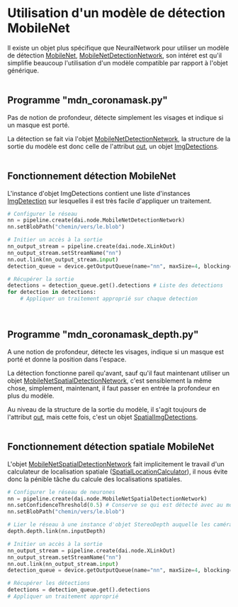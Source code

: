 # Utilisation d'un modèle de détection MobileNet


Il existe un objet plus spécifique que NeuralNetwork pour utiliser un modèle de détection [MobileNet](https://docs.openvinotoolkit.org/latest/omz_models_model_mobilenet_ssd.html), [MobileNetDetectionNetwork](https://docs.luxonis.com/projects/api/en/latest/references/python/#depthai.MobileNetDetectionNetwork), son intéret est qu'il simplifie beaucoup l'utilisation d'un modèle compatible par rapport à l'objet générique.
<br><br>


## Programme "mdn_coronamask.py"
Pas de notion de profondeur, détecte simplement les visages et indique si un masque est porté.

La détection se fait via l'objet [MobileNetDetectionNetwork](https://docs.luxonis.com/projects/api/en/latest/references/python/#depthai.MobileNetDetectionNetwork), la structure de la sortie du modèle est donc celle de l'attribut [out](https://docs.luxonis.com/projects/api/en/latest/references/python/#depthai.DetectionNetwork.out), un objet [ImgDetections](https://docs.luxonis.com/projects/api/en/latest/references/python/#depthai.ImgDetections).
<br><br>


## Fonctionnement détection MobileNet

L'instance d'objet ImgDetections contient une liste d'instances [ImgDetection](https://docs.luxonis.com/projects/api/en/latest/references/python/#depthai.ImgDetection) sur lesquelles il est très facile d'appliquer un traitement.

```py
# Configurer le réseau
nn = pipeline.create(dai.node.MobileNetDetectionNetwork)
nn.setBlobPath("chemin/vers/le.blob")

# Initier un accès à la sortie
nn_output_stream = pipeline.create(dai.node.XLinkOut)
nn_output_stream.setStreamName("nn")
nn.out.link(nn_output_stream.input)
detection_queue = device.getOutputQueue(name="nn", maxSize=4, blocking=False)

# Récupérer la sortie
detections = detection_queue.get().detections # Liste des detections
for detection in detections:
    # Appliquer un traitement approprié sur chaque detection
```
<br>


## Programme "mdn_coronamask_depth.py"
A une notion de profondeur, détecte les visages, indique si un masque est porté et donne la position dans l'espace.

La détection fonctionne pareil qu'avant, sauf qu'il faut maintenant utiliser un objet [MobileNetSpatialDetectionNetwork](https://docs.luxonis.com/projects/api/en/latest/references/python/#depthai.MobileNetSpatialDetectionNetwork), c'est sensiblement la même chose, simplement, maintenant, il faut passer en entrée la profondeur en plus du modèle.

Au niveau de la structure de la sortie du modèle, il s'agit toujours de l'attribut [out](https://docs.luxonis.com/projects/api/en/latest/references/python/#depthai.SpatialDetectionNetwork.out), mais cette fois, c'est un objet [SpatialImgDetections](https://docs.luxonis.com/projects/api/en/latest/references/python/#depthai.SpatialImgDetections).
<br><br>


## Fonctionnement détection spatiale MobileNet

L'objet [MobileNetSpatialDetectionNetwork](https://docs.luxonis.com/projects/api/en/latest/references/python/#depthai.MobileNetSpatialDetectionNetwork) fait implicitement le travail d'un calculateur de localisation spatiale ([SpatialLocationCalculator](https://docs.luxonis.com/projects/api/en/latest/references/python/#depthai.SpatialLocationCalculator)), il nous évite donc la pénible tâche du calcule des localisations spatiales.
```py
# Configurer le réseau de neurones
nn = pipeline.create(dai.node.MobileNetSpatialDetectionNetwork)
nn.setConfidenceThreshold(0.5) # Conserve se qui est détecté avec au moins 50% d'assurance
nn.setBlobPath("chemin/vers/le.blob")

# Lier le réseau à une instance d'objet StereoDepth auquelle les caméras lattérales ont été liées.
depth.depth.link(nn.inputDepth)

# Initier un accès à la sortie
nn_output_stream = pipeline.create(dai.node.XLinkOut)
nn_output_stream.setStreamName("nn")
nn.out.link(nn_output_stream.input)
detection_queue = device.getOutputQueue(name="nn", maxSize=4, blocking=False)

# Récupérer les détections
detections = detection_queue.get().detections
# Appliquer un traitement approprié
```